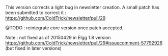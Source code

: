 This version corrects a light bug in newsletter creation. 
A small patch has been submitted to correct it : https://github.com/ColdTrick/newsletter/pull/29

@TODO : reintegrate core version once patch accepted.

Note : not fixed as of 20150429 in Elgg 1.8 version https://github.com/ColdTrick/newsletter/pull/29#issuecomment-57792926 (but fixed in later versions)



